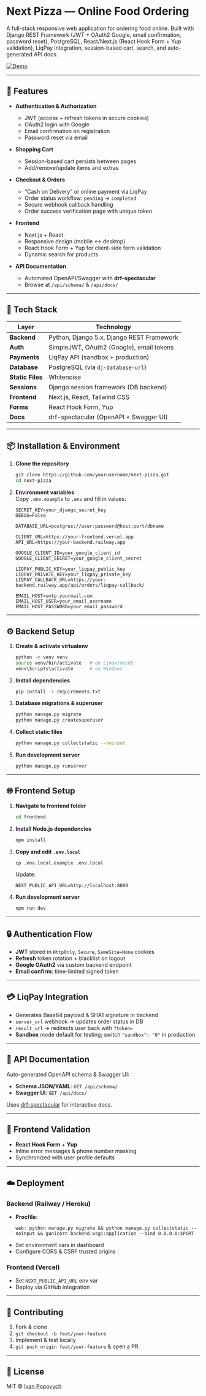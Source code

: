 # Next Pizza — Online Food Ordering

A full-stack responsive web application for ordering food online. Built with Django REST Framework (JWT + OAuth2 Google, email confirmation, password reset), PostgreSQL, React/Next.js (React Hook Form + Yup validation), LiqPay integration, session-based cart, search, and auto-generated API docs.

[![Demo](https://img.shields.io/badge/Live-Demo-green)](https://next-pizza-lilac-five.vercel.app)

---

## 🎯 Features

- **Authentication & Authorization**  
  - JWT (access + refresh tokens in secure cookies)  
  - OAuth2 login with Google  
  - Email confirmation on registration  
  - Password reset via email  

- **Shopping Cart**  
  - Session-based cart persists between pages  
  - Add/remove/update items and extras  

- **Checkout & Orders**  
  - “Cash on Delivery” or online payment via LiqPay  
  - Order status workflow: `pending` → `completed`  
  - Secure webhook callback handling  
  - Order success verification page with unique token  

- **Frontend**  
  - Next.js + React  
  - Responsive design (mobile ↔ desktop)  
  - React Hook Form + Yup for client-side form validation  
  - Dynamic search for products  

- **API Documentation**  
  - Automated OpenAPI/Swagger with **drf-spectacular**  
  - Browse at `/api/schema/` & `/api/docs/`

---

## 🚀 Tech Stack

| Layer           | Technology                                    |
| --------------- | --------------------------------------------- |
| **Backend**     | Python, Django 5.x, Django REST Framework     |
| **Auth**        | SimpleJWT, OAuth2 (Google), email tokens      |
| **Payments**    | LiqPay API (sandbox + production)             |
| **Database**    | PostgreSQL (via `dj-database-url`)            |
| **Static Files**| Whitenoise                                    |
| **Sessions**    | Django session framework (DB backend)         |
| **Frontend**    | Next.js, React, Tailwind CSS                  |
| **Forms**       | React Hook Form, Yup                          |
| **Docs**        | drf-spectacular (OpenAPI + Swagger UI)        |

---

## 📦 Installation & Environment

1. **Clone the repository**  
   ```bash
   git clone https://github.com/yourusername/next-pizza.git
   cd next-pizza
   ```

2. **Environment variables**  
   Copy `.env.example` to `.env` and fill in values:
   ```
   SECRET_KEY=your_django_secret_key
   DEBUG=False

   DATABASE_URL=postgres://user:password@host:port/dbname

   CLIENT_URL=https://your-frontend.vercel.app
   API_URL=https://your-backend.railway.app

   GOOGLE_CLIENT_ID=your_google_client_id
   GOOGLE_CLIENT_SECRET=your_google_client_secret

   LIQPAY_PUBLIC_KEY=your_liqpay_public_key
   LIQPAY_PRIVATE_KEY=your_liqpay_private_key
   LIQPAY_CALLBACK_URL=https://your-backend.railway.app/api/orders/liqpay-callback/

   EMAIL_HOST=smtp.yourmail.com
   EMAIL_HOST_USER=your_email_username
   EMAIL_HOST_PASSWORD=your_email_password
   ```

---

## ⚙️ Backend Setup

1. **Create & activate virtualenv**  
   ```bash
   python -m venv venv
   source venv/bin/activate   # on Linux/macOS
   venv\Scripts\activate      # on Windows
   ```

2. **Install dependencies**  
   ```bash
   pip install -r requirements.txt
   ```

3. **Database migrations & superuser**  
   ```bash
   python manage.py migrate
   python manage.py createsuperuser
   ```

4. **Collect static files**  
   ```bash
   python manage.py collectstatic --noinput
   ```

5. **Run development server**  
   ```bash
   python manage.py runserver
   ```

---

## 🌐 Frontend Setup

1. **Navigate to frontend folder**  
   ```bash
   cd frontend
   ```

2. **Install Node.js dependencies**  
   ```bash
   npm install
   ```

3. **Copy and edit `.env.local`**  
   ```bash
   cp .env.local.example .env.local
   ```
   Update:
   ```
   NEXT_PUBLIC_API_URL=http://localhost:8000
   ```

4. **Run development server**  
   ```bash
   npm run dev
   ```

---

## 🔒 Authentication Flow

- **JWT** stored in `HttpOnly`, `Secure`, `SameSite=None` cookies  
- **Refresh** token rotation + blacklist on logout  
- **Google OAuth2** via custom backend endpoint  
- **Email confirm**: time-limited signed token  

---

## 💳 LiqPay Integration

- Generates Base64 payload & SHA1 signature in backend  
- `server_url` webhook → updates order status in DB  
- `result_url` → redirects user back with `?token=`  
- **Sandbox** mode default for testing; switch `"sandbox": "0"` in production  

---

## 📁 API Documentation

Auto-generated OpenAPI schema & Swagger UI:

- **Schema JSON/YAML**: `GET /api/schema/`  
- **Swagger UI**: `GET /api/docs/`  

Uses [drf-spectacular](https://drf-spectacular.readthedocs.io/) for interactive docs.

---

## 🎨 Frontend Validation

- **React Hook Form** + **Yup**  
- Inline error messages & phone number masking  
- Synchronized with user profile defaults  

---

## ☁️ Deployment

### Backend (Railway / Heroku)

- **Procfile**:
  ```
  web: python manage.py migrate && python manage.py collectstatic --noinput && gunicorn backend.wsgi:application --bind 0.0.0.0:$PORT
  ```
- Set environment vars in dashboard  
- Configure CORS & CSRF trusted origins  

### Frontend (Vercel)

- Set `NEXT_PUBLIC_API_URL` env var  
- Deploy via GitHub integration  

---

## 🤝 Contributing

1. Fork & clone  
2. `git checkout -b feat/your-feature`  
3. Implement & test locally  
4. `git push origin feat/your-feature` & open a PR  

---

## 📜 License

MIT © [Ivan Popovych](https://github.com/meacronacer)
